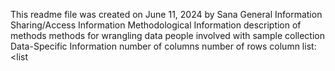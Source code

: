This readme file was created on June 11, 2024 by Sana
General Information
Sharing/Access Information
Methodological Information 
	description of methods 
	methods for wrangling data 
	people involved with sample collection
Data-Specific Information
	number of columns
	number of rows
	column list: <list 
